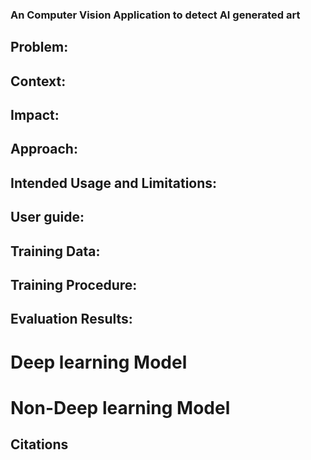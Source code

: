 
### An Computer Vision Application to detect AI generated art

## Problem:
## Context:
## Impact:

## Approach:

## Intended Usage and Limitations:

## User guide:

## Training Data:

## Training Procedure:

## Evaluation Results:
# Deep learning Model
# Non-Deep learning Model

## Citations






